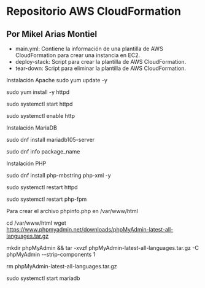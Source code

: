 # Repositorio AWS CloudFormation 
## Por Mikel Arias Montiel
- main.yml: Contiene la información de una plantilla de AWS CloudFormation para crear una instancia en EC2.
- deploy-stack: Script para crear la plantilla de AWS CloudFormation.
- tear-down: Script para eliminar la plantilla de AWS CloudFormation.

Instalación Apache 
sudo yum update -y

sudo yum install -y httpd

sudo systemctl start httpd

sudo systemctl enable http


Instalación MariaDB

sudo dnf install mariadb105-server

sudo dnf info package_name


Instalación PHP

sudo dnf install php-mbstring php-xml -y

sudo systemctl restart httpd

sudo systemctl restart php-fpm


Para crear el archivo phpinfo.php en /var/www/html

cd /var/www/html
wget https://www.phpmyadmin.net/downloads/phpMyAdmin-latest-all-languages.tar.gz

mkdir phpMyAdmin && tar -xvzf phpMyAdmin-latest-all-languages.tar.gz -C phpMyAdmin --strip-components 1

rm phpMyAdmin-latest-all-languages.tar.gz

sudo systemctl start mariadb

